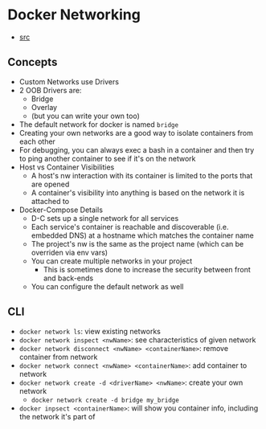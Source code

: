 Docker Networking
==============

- [src](https://docs.docker.com/engine/tutorials/networkingcontainers/)

## Concepts
- Custom Networks use Drivers
- 2 OOB Drivers are:
  - Bridge
  - Overlay
  - (but you can write your own too)
- The default network for docker is named `bridge`
- Creating your own networks are a good way to isolate containers from each other
- For debugging, you can always exec a bash in a container and then try to ping another container to see if it's on the network
- Host vs Container Visibilities
  - A host's nw interaction with its container is limited to the ports that are opened
  - A container's visibility into anything is based on the network it is attached to
- Docker-Compose Details
  - D-C sets up a single network for all services
  - Each service's container is reachable and discoverable (i.e. embedded DNS) at a hostname which matches the container name
  - The project's nw is the same as the project name (which can be overriden via env vars)
  - You can create multiple networks in your project
    - This is sometimes done to increase the security between front and back-ends
  - You can configure the default network as well
## CLI
- `docker network ls`: view existing networks
- `docker network inspect <nwName>`: see characteristics of given network
- `docker network disconnect <nwName> <containerName>`: remove container from network
- `docker network connect <nwName> <containerName>`: add container to network
- `docker network create -d <driverName> <nwName>`: create your own network
  - `docker network create -d bridge my_bridge`
- `docker inpsect <containerName>`: will show you container info, including the network it's part of
